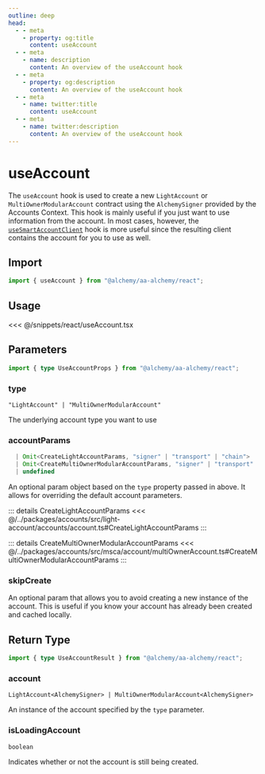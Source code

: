 ```yaml
---
outline: deep
head:
  - - meta
    - property: og:title
      content: useAccount
  - - meta
    - name: description
      content: An overview of the useAccount hook
  - - meta
    - property: og:description
      content: An overview of the useAccount hook
  - - meta
    - name: twitter:title
      content: useAccount
  - - meta
    - name: twitter:description
      content: An overview of the useAccount hook
---
```


# useAccount

The `useAccount` hook is used to create a new `LightAccount` or `MultiOwnerModularAccount` contract using the `AlchemySigner` provided by the Accounts Context. This hook is mainly useful if you just want to use information from the account. In most cases, however, the [`useSmartAccountClient`](/react/useSmartAccountClient) hook is more useful since the resulting client contains the account for you to use as well.

## Import

```ts
import { useAccount } from "@alchemy/aa-alchemy/react";
```

## Usage

<<< @/snippets/react/useAccount.tsx

## Parameters

```ts
import { type UseAccountProps } from "@alchemy/aa-alchemy/react";
```

### type

`"LightAccount" | "MultiOwnerModularAccount"`

The underlying account type you want to use

### accountParams

```ts
  | Omit<CreateLightAccountParams, "signer" | "transport" | "chain">
  | Omit<CreateMultiOwnerModularAccountParams, "signer" | "transport" | "chain">
  | undefined
```

An optional param object based on the `type` property passed in above. It allows for overriding the default account parameters.

::: details CreateLightAccountParams
<<< @/../packages/accounts/src/light-account/accounts/account.ts#CreateLightAccountParams
:::

::: details CreateMultiOwnerModularAccountParams
<<< @/../packages/accounts/src/msca/account/multiOwnerAccount.ts#CreateMultiOwnerModularAccountParams
:::

### skipCreate

An optional param that allows you to avoid creating a new instance of the account. This is useful if you know your account has already been created and cached locally.

## Return Type

```ts
import { type UseAccountResult } from "@alchemy/aa-alchemy/react";
```

### account

`LightAccount<AlchemySigner> | MultiOwnerModularAccount<AlchemySigner>`

An instance of the account specified by the `type` parameter.

### isLoadingAccount

`boolean`

Indicates whether or not the account is still being created.
